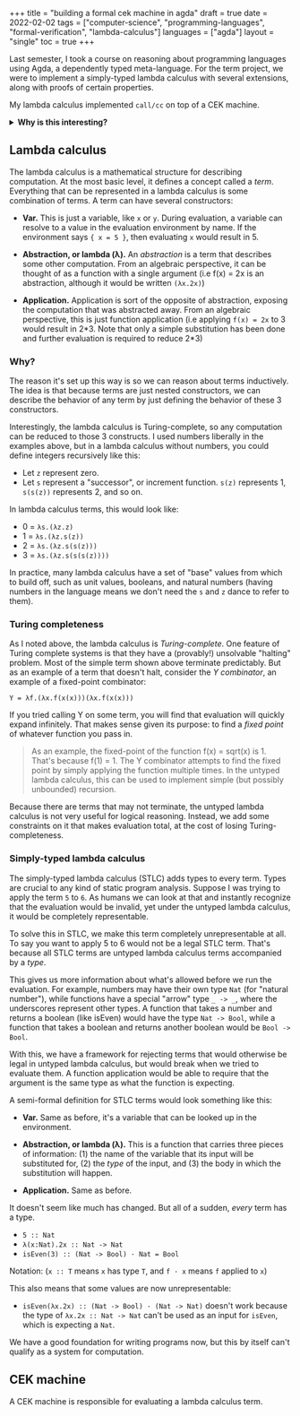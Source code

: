 +++
title = "building a formal cek machine in agda"
draft = true
date = 2022-02-02
tags = ["computer-science", "programming-languages", "formal-verification", "lambda-calculus"]
languages = ["agda"]
layout = "single"
toc = true
+++

<!--more-->

Last semester, I took a course on reasoning about programming languages using
Agda, a dependently typed meta-language. For the term project, we were to
implement a simply-typed lambda calculus with several extensions, along with
proofs of certain properties.

My lambda calculus implemented `call/cc` on top of a CEK machine.

<details>
  <summary><b>Why is this interesting?</b></summary>

  Reasoning about languages is one way of ensuring whole-program correctness.
  Building up these languages from foundations grounded in logic helps us
  achieve our goal with more rigor.

  As an example, suppose I wrote a function that takes a list of numbers and
  returns the maximum value. Mathematically speaking, this function would be
  _non-total_; an input consisting of an empty set would not produce reasonable
  output. If this were a library function I'd like to tell people who write code
  that uses this function "don't give me an empty list!"

  Unfortunately, just writing this in documentation isn't enough. What we'd
  really like is for a tool (like a compiler) to tell any developer who is
  trying to pass an empty list into our maximum function "You can't do that."
  Unfortunately, most of the popular languages being used today have no way of
  describing "a list that's not empty."

  We still have a way to prevent people from running into this problem, though
  it involves pushing the problem to runtime rather than compile time. The
  maximum function could return an "optional" maximum. Some languages'
  implementations of optional values force programmers to handle the "nothing"
  case, while others ignore it silently. But in the more optimistic case, even
  if the list was empty, the caller would have handled it and treated it
  accordingly.

  This isn't a pretty way to solve this problem. _Dependent types_ gives us
  tools to solve this problem in an elegant way, by giving the type system the
  ability to contain values. This also opens its own can of worms, but for
  questions about program correctness, it is more valuable than depending on
  catching problems at runtime.
</details>

## Lambda calculus

The lambda calculus is a mathematical structure for describing computation. At
the most basic level, it defines a concept called a _term_. Everything that can
be represented in a lambda calculus is some combination of terms. A term can
have several constructors:

- **Var.** This is just a variable, like `x` or `y`. During evaluation, a
    variable can resolve to a value in the evaluation environment by name. If
    the environment says `{ x = 5 }`, then evaluating `x` would result in 5.

- **Abstraction, or lambda (λ).** An _abstraction_ is a term that describes some
    other computation. From an algebraic perspective, it can be thought of as a
    function with a single argument (i.e f(x) = 2x is an abstraction, although
    it would be written `(λx.2x)`)

- **Application.** Application is sort of the opposite of abstraction, exposing
    the computation that was abstracted away. From an algebraic perspective,
    this is just function application (i.e applying `f(x) = 2x` to 3 would
    result in 2\*3. Note that only a simple substitution has been done and
    further evaluation is required to reduce 2*3)

### Why?

The reason it's set up this way is so we can reason about terms inductively. The
idea is that because terms are just nested constructors, we can describe the
behavior of any term by just defining the behavior of these 3 constructors.

Interestingly, the lambda calculus is Turing-complete, so any computation can be
reduced to those 3 constructs. I used numbers liberally in the examples above,
but in a lambda calculus without numbers, you could define integers recursively
like this:

- Let `z` represent zero.
- Let `s` represent a "successor", or increment function. `s(z)` represents 1,
    `s(s(z))` represents 2, and so on.

In lambda calculus terms, this would look like:

- 0 = `λs.(λz.z)`
- 1 = `λs.(λz.s(z))`
- 2 = `λs.(λz.s(s(z)))`
- 3 = `λs.(λz.s(s(s(z))))`

In practice, many lambda calculus have a set of "base" values from which to
build off, such as unit values, booleans, and natural numbers (having numbers in
the language means we don't need the `s` and `z` dance to refer to them).

### Turing completeness

As I noted above, the lambda calculus is _Turing-complete_. One feature of
Turing complete systems is that they have a (provably!) unsolvable "halting"
problem. Most of the simple term shown above terminate predictably. But as an
example of a term that doesn't halt, consider the _Y combinator_, an example of
a fixed-point combinator:

    Y = λf.(λx.f(x(x)))(λx.f(x(x)))

If you tried calling Y on some term, you will find that evaluation will quickly
expand infinitely. That makes sense given its purpose: to find a _fixed point_
of whatever function you pass in.

> As an example, the fixed-point of the function f(x) = sqrt(x) is 1. That's
> because f(1) = 1. The Y combinator attempts to find the fixed point by simply
> applying the function multiple times. In the untyped lambda calculus, this can
> be used to implement simple (but possibly unbounded) recursion.

Because there are terms that may not terminate, the untyped lambda calculus is
not very useful for logical reasoning. Instead, we add some constraints on it
that makes evaluation total, at the cost of losing Turing-completeness.

### Simply-typed lambda calculus

The simply-typed lambda calculus (STLC) adds types to every term. Types are
crucial to any kind of static program analysis. Suppose I was trying to apply
the term `5` to `6`. As humans we can look at that and instantly recognize that
the evaluation would be invalid, yet under the untyped lambda calculus, it would
be completely representable.

To solve this in STLC, we make this term completely unrepresentable at all. To
say you want to apply 5 to 6 would not be a legal STLC term. That's because all
STLC terms are untyped lambda calculus terms accompanied by a _type_.

This gives us more information about what's allowed before we run the
evaluation. For example, numbers may have their own type `Nat` (for "natural
number"), while functions have a special "arrow" type `_ -> _`, where the
underscores represent other types. A function that takes a number and returns a
boolean (like isEven) would have the type `Nat -> Bool`, while a function that
takes a boolean and returns another boolean would be `Bool -> Bool`.

With this, we have a framework for rejecting terms that would otherwise be legal
in untyped lambda calculus, but would break when we tried to evaluate them. A
function application would be able to require that the argument is the same type
as what the function is expecting.

A semi-formal definition for STLC terms would look something like this:

- **Var.** Same as before, it's a variable that can be looked up in the
    environment.

- **Abstraction, or lambda (λ).** This is a function that carries three pieces
    of information: (1) the name of the variable that its input will be
    substituted for, (2) the _type_ of the input, and (3) the body in which the
    substitution will happen.

- **Application.** Same as before.

It doesn't seem like much has changed. But all of a sudden, _every_ term has a
type.

- `5 :: Nat`
- `λ(x:Nat).2x :: Nat -> Nat`
- `isEven(3) :: (Nat -> Bool) · Nat = Bool`

Notation: (`x :: T` means `x` has type `T`, and `f · x` means `f` applied to
`x`)

This also means that some values are now unrepresentable:

- `isEven(λx.2x) :: (Nat -> Bool) · (Nat -> Nat)` doesn't work because the type
    of `λx.2x :: Nat -> Nat` can't be used as an input for `isEven`, which is
    expecting a `Nat`.

We have a good foundation for writing programs now, but this by itself can't
qualify as a system for computation.

## CEK machine

A CEK machine is responsible for evaluating a lambda calculus term.
